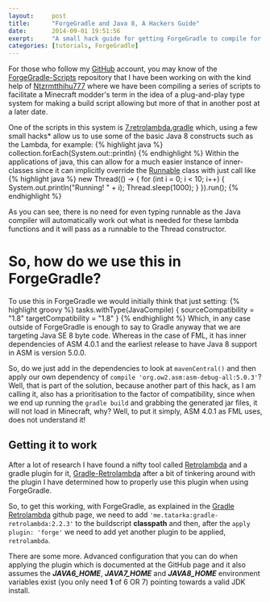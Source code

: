 ```yaml
---
layout:     post
title:      "ForgeGradle and Java 8, A Hackers Guide"
date:       2014-09-01 19:51:56
exerpt:     "A small hack guide for getting ForgeGradle to compile for Java 8 and still allowing them to load in older environments"
categories: [tutorials, ForgeGradle]
---
```


For those who follow my [GitHub] account, you may know of the [ForgeGradle-Scripts] repository that I have been working on with the kind help of [Ntzrmtthihu777] where we have been compiling a series of scripts to facilitate a Minecraft modder's term in the idea of a plug-and-play type system for making a build script allowing but more of that in another post at a later date.

One of the scripts in this system is [7.retrolambda.gradle] which, using a few small hacks\* allow us to use some of the basic Java 8 constructs such as the Lambda, for example:
{% highlight java %}
collection.forEach(System.out::println)
{% endhighlight %}
Within the applications of java, this can allow for a much easier instance of inner-classes since it can implicitly override the [Runnable] class with just call like
{% highlight java %}
new Thread(() -> {
    for (int i = 0; i < 10; i++) {
        System.out.println("Running! " + i);
        Thread.sleep(1000);
    }
}).run();
{% endhighlight %}

As you can see, there is no need for even typing runnable as the Java compiler will automatically work out what is needed for these lambda functions and it will pass as a runnable to the Thread constructor.

So, how do we use this in ForgeGradle?
=======================================

To use this in ForgeGradle we would initially think that just setting:
{% highlight groovy %}
tasks.withType(JavaCompile) {
    sourceCompatibility = "1.8"
    targetCompatibility = "1.8"
}
{% endhighlight %}
Which, in any case outside of ForgeGradle is enough to say to Gradle anyway that we are targeting Java SE 8 byte code. Whereas in the case of FML, it has inner dependencies of ASM 4.0.1 and the earliest release to have Java 8 support in ASM is version 5.0.0.  

So, do we just add in the dependencies to look at ``mavenCentral()`` and then apply our own dependency of ``compile 'org.ow2.asm:asm-debug-all:5.0.3'``? Well, that is part of the solution, because another part of this hack, as I am calling it, also has a prioritisation to the factor of compatibility, since when we end up running the ``gradle build`` and grabbing the generated jar files, it will not load in Minecraft, why? Well, to put it simply, ASM 4.0.1 as FML uses, does not understand it!

Getting it to work
------------------
After a lot of research I have found a nifty tool called [Retrolambda] and a gradle plugin for it, [Gradle-Retrolambda] after a bit of tinkering around with the plugin I have determined how to properly use this plugin when using ForgeGradle.

So, to get this working, with ForgeGradle, as explained in the [Gradle Retrolambda][Gradle-Retrolambda] github page, we need to add ``'me.tatarka:gradle-retrolambda:2.2.3'`` to the buildscript __classpath__ and then, after the ``apply plugin: 'forge'`` we need to add yet another plugin to be applied, ``retrolambda``.

There are some more. Advanced configuration that you can do when applying the plugin which is documented at the GitHub page and it also assumes the __*JAVA6_HOME*__, __*JAVA7_HOME*__ and __*JAVA8_HOME*__ environment variables exist (you only need __1__ of 6 OR 7) pointing towards a valid JDK install.


[Ntzrmtthihu777]: https://github.com/ntzrmtthihu777
[GitHub]: https://github.com/cazzar
[ForgeGradle-Scripts]: https://github.com/cazzar/ForgeGradle-Scripts
[7.retrolambda.gradle]: https://github.com/cazzar/ForgeGradle-Scripts/blob/master/gradle/7.retrolambda.gradle
[Runnable]: http://docs.oracle.com/javase/8/docs/api/java/lang/Runnable.html
[Retrolambda]: https://github.com/orfjackal/retrolambda
[Gradle-Retrolambda]: https://github.com/evant/gradle-retrolambda
